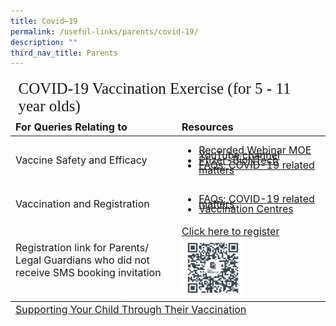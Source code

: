 ```yaml
---
title: Covid–19
permalink: /useful-links/parents/covid-19/
description: ""
third_nav_title: Parents
---
```

<table style="font-size:16px">
<thead>
	<tr><td style="font-family:impact; font-size:25px" colspan="2">COVID-19 Vaccination Exercise (for 5 - 11 year olds)</td></tr>
	<tr style="font-weight:bold">
		<td width="250">For Queries Relating to</td>
		<td>Resources</td></tr>
</thead>
<tbody >
		<tr>
			<td>Vaccine Safety and Efficacy</td>
			<td>
				<ul>
				<li style="line-height:0.5"><a target="_blank" href="https://youtube.com/playlist?list=PLgBw4fHUtzK2hnCEMXpKE54AI6nQqYIDV">Recorded Webinar MOE YouTube channel</a></li>
				<li style="line-height:0.5"><a target="_blank" href="https://www.hsa.gov.sg/announcements/press-release/pfizercomirnaty_children">Pfizer-BioNTech</a></li>
				<li style="line-height:0.5"><a target="_blank" href="https://www.moe.gov.sg/faqs-covid-19-infection">FAQs: COVID-19 related matters</a></li></ul>
				</td>
		</tr>
	<tr>
		<td>Vaccination and Registration</td>
			<td><ul>
				<li style="line-height:0.5"><a target="_blank" href="https://www.moe.gov.sg/faqs-covid-19-infection">FAQs: COVID-19 related matters</a></li>
					<li style="line-height:0.5"><a target="_blank" href="https://www.vaccine.gov.sg/locations-vcs">Vaccination Centres</a></li></ul>
		</td>
		</tr>
		<tr>
			<td style="border: solid 0px black">Registration link for Parents/ Legal Guardians who did not receive SMS booking invitation</td>
			<td style="border: solid 0px black">
				<a target="_blank" href="https://child.vaccine.gov.sg/">Click here to register</a><br>
				<img align="left" style="width:45%" src="/images/vaccineRegLink.png"></td>
		</tr>
	<tr>
		<td colspan="2" style="border: solid 0px black"></td>
	</tr>
		</tbody><tfoot>
			<tr>
				<td colspan="2"><a target="_blank" href="/files/General/Covid19/Supporting_Your_Child_Through_Their_Vaccination.pdf">Supporting Your Child Through Their Vaccination</a></td>
			</tr>
	</tfoot>
</table>